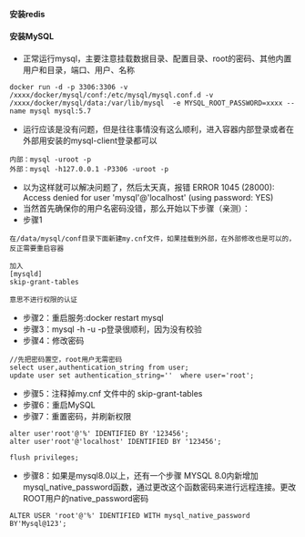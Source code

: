 #### 安装redis

#### 安装MySQL
- 正常运行mysql，主要注意挂载数据目录、配置目录、root的密码、其他内置用户和目录，端口、用户、名称
```text
docker run -d -p 3306:3306 -v /xxxx/docker/mysql/conf:/etc/mysql/mysql.conf.d -v /xxxx/docker/mysql/data:/var/lib/mysql  -e MYSQL_ROOT_PASSWORD=xxxx --name mysql mysql:5.7
```
- 运行应该是没有问题，但是往往事情没有这么顺利，进入容器内部登录或者在外部用安装的mysql-client登录都可以
```text
内部：mysql -uroot -p
外部：mysql -h127.0.0.1 -P3306 -uroot -p
```
- 以为这样就可以解决问题了，然后太天真，报错 ERROR 1045 (28000): Access denied for user 'mysql'@'localhost' (using password: YES)
- 当然首先确保你的用户名密码没错，那么开始以下步骤（亲测）：
- 步骤1
```text
在/data/mysql/conf目录下面新建my.cnf文件，如果挂载到外部，在外部修改也是可以的，反正需要重启容器

加入
[mysqld]
skip-grant-tables

意思不进行权限的认证
```
- 步骤2：重启服务:docker restart mysql
- 步骤3：mysql -h -u -p登录很顺利，因为没有校验
- 步骤4：修改密码
```text
//先把密码置空，root用户无需密码
select user,authentication_string from user;
update user set authentication_string=''  where user='root';
```
- 步骤5：注释掉my.cnf 文件中的 skip-grant-tables
- 步骤6：重启MySQL
- 步骤7：重置密码，并刷新权限
```text
alter user'root'@'%' IDENTIFIED BY '123456'; 
alter user'root'@'localhost' IDENTIFIED BY '123456'; 

flush privileges;
```
- 步骤8：如果是mysql8.0以上，还有一个步骤
MYSQL 8.0内新增加mysql_native_password函数，通过更改这个函数密码来进行远程连接。更改ROOT用户的native_password密码
```text
ALTER USER 'root'@'%' IDENTIFIED WITH mysql_native_password BY'Mysql@123';
```


